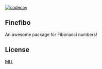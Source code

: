 [![codecov](https://codecov.io/gh/fakenmc/teste/branch/main/graph/badge.svg?token=PBOQ233CUM)](https://codecov.io/gh/fakenmc/teste)

## Finefibo

An awesome package for Fibonacci numbers!

## License

[MIT](LICENSE.txt)